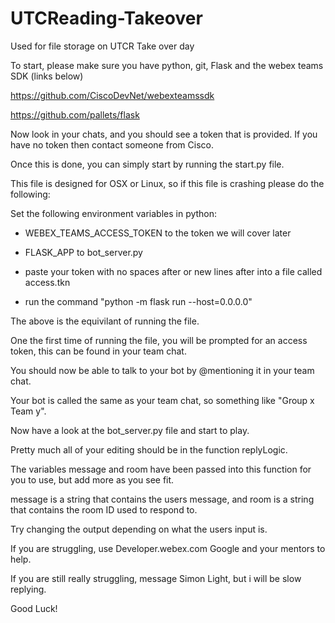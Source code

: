 # UTCReading-Takeover
Used for file storage on UTCR Take over day

To start, please make sure you have python, git, Flask and the webex teams SDK (links below)

https://github.com/CiscoDevNet/webexteamssdk

https://github.com/pallets/flask

Now look in your chats, and you should see a token that is provided. If you have no token then contact someone from Cisco.

Once this is done, you can simply start by running the start.py file.

This file is designed for OSX or Linux, so if this file is crashing please do the following:

Set the following environment variables in python:

 - WEBEX_TEAMS_ACCESS_TOKEN to the token we will cover later
 
 - FLASK_APP to bot_server.py
 
 - paste your token with no spaces after or new lines after into a file called access.tkn
 
 - run the command "python -m flask run --host=0.0.0.0"
 
The above is the equivilant of running the file.

One the first time of running the file, you will be prompted for an access token, this can be found in your team chat.

You should now be able to talk to your bot by @mentioning it in your team chat.

Your bot is called the same as your team chat, so something like "Group x Team y".

Now have a look at the bot_server.py file and start to play.

Pretty much all of your editing should be in the function replyLogic.

The variables message and room have been passed into this function for you to use, but add more as you see fit.

message is a string that contains the users message, and room is a string that contains the room ID used to respond to.

Try changing the output depending on what the users input is.

If you are struggling, use Developer.webex.com Google and your mentors to help. 

If you are still really struggling, message Simon Light, but i will be slow replying.

Good Luck!
